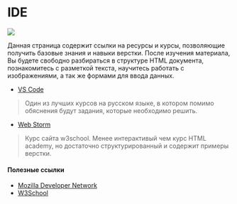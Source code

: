  # IDE
![](./images/roadmap-basic.png)

Данная страница содержит ссылки на ресурсы и курсы, позволяющие получить базовые знания и навыки верстки. После изучения материала, Вы будете свободно разбираться в структуре HTML документа, познакомитесь с разметкой текста, научитесь работать с изображениями, а так же формами для ввода данных.
   
* [VS Code](https://code.visualstudio.com/  )

> Один из лучших курсов на русском языке, в котором помимо обяснения будут задания, которые необходимо решить.

* [Web Storm](https://www.jetbrains.com/student/)

> Курс сайта w3school. Менее интерактивый чем курс HTML academy, но достаточно структурированный и содержит примеры верстки.

#### Полезные ссылки

* [Mozilla Developer Network](https://developer.mozilla.org/en-US/docs/Web/HTML)
* [W3School](https://www.w3schools.com/)

